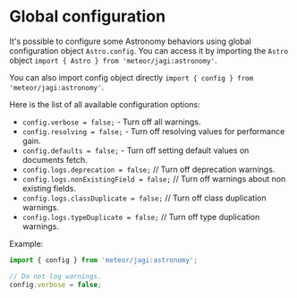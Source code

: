# Global configuration

It's possible to configure some Astronomy behaviors using global configuration object `Astro.config`. You can access it by importing the `Astro` object `import { Astro } from 'meteor/jagi:astronomy'`.

You can also import config object directly `import { config } from 'meteor/jagi:astronomy'`.

Here is the list of all available configuration options:

- `config.verbose = false;` - Turn off all warnings.
- `config.resolving = false;` - Turn off resolving values for performance gain.
- `config.defaults = false;` - Turn off setting default values on documents fetch.
- `config.logs.deprecation = false;` // Turn off deprecation warnings.
- `config.logs.nonExistingField = false;` // Turn off warnings about non existing fields.
- `config.logs.classDuplicate = false;` // Turn off class duplication warnings.
- `config.logs.typeDuplicate = false;` // Turn off type duplication warnings.

Example:

```js
import { config } from 'meteor/jagi:astronomy';

// Do not log warnings.
config.verbose = false;
```

